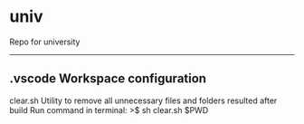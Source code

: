 # univ
Repo for university

---------------------------------------------------------------------------------------------------

.vscode
    Workspace configuration
---------------------------------------------------------------------------------------------------

clear.sh
        Utility to remove all unnecessary files and folders resulted after build
        Run command in terminal: >$ sh clear.sh $PWD